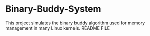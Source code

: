 # Binary-Buddy-System
This project simulates the binary buddy algorithm used for memory management in many Linux kernels.
README FILE
